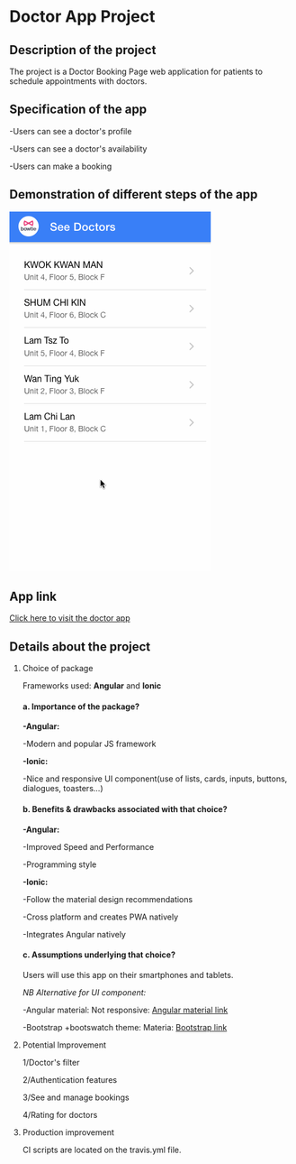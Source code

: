 


# Doctor App Project



<h2>Description of the project</h2>
The project is a Doctor Booking Page web application for patients to schedule appointments with doctors.

<h2>Specification of the app</h2>

-Users can see a doctor's profile

-Users can see a doctor's availability

-Users can make a booking

<h2>Demonstration of different steps of the app</h2>


![Demonstration](./images/screen.gif) 


<h2>App link</h2>


[Click here to visit the doctor app](https://necktie-doctor-app.web.app/doctor)


 


<h2>Details about the project</h2>

<ol>
<li>Choice of package</li>


Frameworks used: **Angular** and **Ionic**

<h4>a. Importance of the package?</h4>

**-Angular:**


-Modern and popular JS framework


**-Ionic:**


-Nice and responsive UI component(use of lists, cards, inputs, buttons, dialogues, toasters...)

<h4>b. Benefits & drawbacks associated with that choice?</h4>

**-Angular:**


-Improved Speed and Performance


-Programming style


**-Ionic:**


-Follow the material design recommendations


-Cross platform and creates PWA natively


-Integrates Angular natively

<h4>c. Assumptions underlying that choice?</h4>


Users will use this app on their smartphones and tablets.

*NB
Alternative for UI component:* 


-Angular material: Not responsive: [Angular material link](https://material.angular.io/components/categories)


-Bootstrap +bootswatch theme: Materia:  [Bootstrap link](https://bootswatch.com/materia/)


<li>Potential Improvement</li>


1/Doctor's filter


2/Authentication features


3/See and manage bookings


4/Rating for doctors

<li>Production improvement</li>


CI scripts are located on the travis.yml file.
